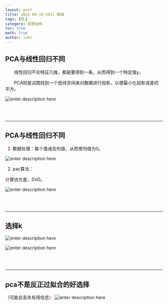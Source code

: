 ```yaml
---
layout: post
title: 2022-04-19-CH11 降维
tags: [ML]
category: 吴恩达ML
toc: true
math: true
author: zzhc
---
```


## PCA与线性回归不同

&emsp;&emsp;线性回归不论特征几维，都是要得到一条，从而得到一个特定值y。

&emsp;&emsp;PCA则是试图找到一个低纬空间来对数据进行投影，以便最小化投影误差的平方。

![enter description here](http://img.zzhc321.xyz/blog/1650462496352.png)

<br>
<br>

***

## PCA与线性回归不同

1. 数据处理：每个值减去均值，从而使均值为0。

![enter description here](http://img.zzhc321.xyz/blog/1650462744167.png)

2. pac算法：

计算协方差，SVD。

![enter description here](http://img.zzhc321.xyz/blog/1650463247760.png)


<br>
<br>

***

## 选择k

![enter description here](http://img.zzhc321.xyz/blog/1650463502492.png)



![enter description here](http://img.zzhc321.xyz/blog/1650464935480.png)


<br>
<br>

***

## pca不是反正过拟合的好选择

（可能会丢失有用信息）
![enter description here](http://img.zzhc321.xyz/blog/1650465022497.png)